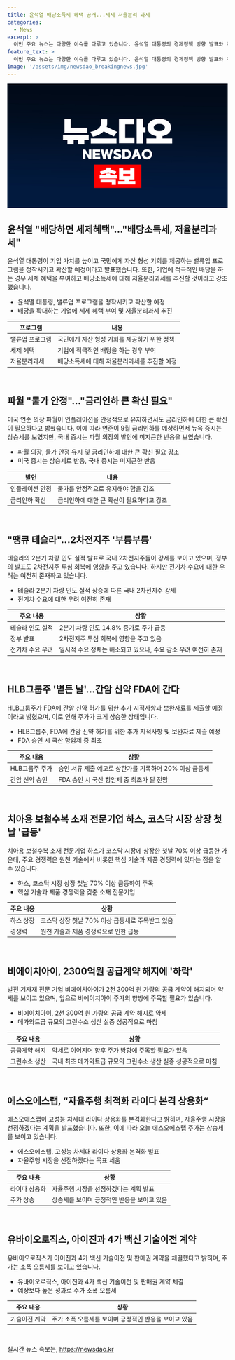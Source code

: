 ```yaml
---
title: 윤석열 배당소득세 혜택 공개...세제 저율분리 과세
categories:
  - News
excerpt: >
  이번 주요 뉴스는 다양한 이슈를 다루고 있습니다. 윤석열 대통령의 경제정책 방향 발표와 제롬 파월 미 연준 의장의 금리인하 발언, 그리고 2차전지주와 HLB그룹주의 소식 등이 주목받고 있습니다. 또한, 하스와 비에이치아이 등의 기업뉴스도 주목할 만한 소식입니다. 이와 관련하여 시장의 동향을 주목할 필요가 있습니다.
feature_text: >
  이번 주요 뉴스는 다양한 이슈를 다루고 있습니다. 윤석열 대통령의 경제정책 방향 발표와 제롬 파월 미 연준 의장의 금리인하 발언, 그리고 2차전지주와 HLB그룹주의 소식 등이 주목받고 있습니다. 또한, 하스와 비에이치아이 등의 기업뉴스도 주목할 만한 소식입니다. 이와 관련하여 시장의 동향을 주목할 필요가 있습니다.
image: '/assets/img/newsdao_breakingnews.jpg'
---
```


<p><img src="/assets/img/newsdao_breakingnews.jpg" alt="ontimetimes 속보" /></p>

<h2 data-ke-size="size26">윤석열 "배당하면 세제혜택"..."배당소득세, 저율분리과세"</h2>

<p data-ke-size="size16">윤석열 대통령이 기업 가치를 높이고 국민에게 자산 형성 기회를 제공하는 밸류업 프로그램을 정착시키고 확산할 예정이라고 발표했습니다. 또한, 기업에 적극적인 배당을 하는 경우 세제 혜택을 부여하고 배당소득세에 대해 저율분리과세를 추진할 것이라고 강조했습니다.</p>

<ul>
<li>윤석열 대통령, 밸류업 프로그램을 정착시키고 확산할 예정</li>
<li>배당을 확대하는 기업에 세제 혜택 부여 및 저율분리과세 추진</li>
</ul>

<table>
<thead>
<tr>
<th>프로그램</th>
<th>내용</th>
</tr>
</thead>
<tbody>
<tr>
<td>밸류업 프로그램</td>
<td>국민에게 자산 형성 기회를 제공하기 위한 정책</td>
</tr>
<tr>
<td>세제 혜택</td>
<td>기업에 적극적인 배당을 하는 경우 부여</td>
</tr>
<tr>
<td>저율분리과세</td>
<td>배당소득세에 대해 저율분리과세를 추진할 예정</td>
</tr>
</tbody>
</table>

<p data-ke-size="size16">&nbsp;</p>

<h2 data-ke-size="size26">파월 "물가 안정"..."금리인하 큰 확신 필요"</h2>

<p data-ke-size="size16">미국 연준 의장 파월이 인플레이션을 안정적으로 유지하면서도 금리인하에 대한 큰 확신이 필요하다고 밝혔습니다. 이에 따라 연준이 9월 금리인하를 예상하면서 뉴욕 증시는 상승세를 보였지만, 국내 증시는 파월 의장의 발언에 미지근한 반응을 보였습니다.</p>

<ul>
<li>파월 의장, 물가 안정 유지 및 금리인하에 대한 큰 확신 필요 강조</li>
<li>미국 증시는 상승세로 반응, 국내 증시는 미지근한 반응</li>
</ul>

<table>
<thead>
<tr>
<th>발언</th>
<th>내용</th>
</tr>
</thead>
<tbody>
<tr>
<td>인플레이션 안정</td>
<td>물가를 안정적으로 유지해야 함을 강조</td>
</tr>
<tr>
<td>금리인하 확신</td>
<td>금리인하에 대한 큰 확신이 필요하다고 강조</td>
</tr>
</tbody>
</table>

<p data-ke-size="size16">&nbsp;</p>

<h2 data-ke-size="size26">"땡큐 테슬라"...2차전지주 '부릉부릉'</h2>

<p data-ke-size="size16">테슬라의 2분기 차량 인도 실적 발표로 국내 2차전지주들이 강세를 보이고 있으며, 정부의 발표도 2차전지주 투심 회복에 영향을 주고 있습니다. 하지만 전기차 수요에 대한 우려는 여전히 존재하고 있습니다.</p>

<ul>
<li>테슬라 2분기 차량 인도 실적 상승에 따른 국내 2차전지주 강세</li>
<li>전기차 수요에 대한 우려 여전히 존재</li>
</ul>

<table>
<thead>
<tr>
<th>주요 내용</th>
<th>상황</th>
</tr>
</thead>
<tbody>
<tr>
<td>테슬라 인도 실적</td>
<td>2분기 차량 인도 14.8% 증가로 주가 급등</td>
</tr>
<tr>
<td>정부 발표</td>
<td>2차전지주 투심 회복에 영향을 주고 있음</td>
</tr>
<tr>
<td>전기차 수요 우려</td>
<td>일시적 수요 정체는 해소되고 있으나, 수요 감소 우려 여전히 존재</td>
</tr>
</tbody>
</table>

<p data-ke-size="size16">&nbsp;</p>

<h2 data-ke-size="size26">HLB그룹주 '볕든 날'...간암 신약 FDA에 간다</h2>

<p data-ke-size="size16">HLB그룹주가 FDA에 간암 신약 허가를 위한 추가 지적사항과 보완자료를 제출할 예정이라고 밝혔으며, 이로 인해 주가가 크게 상승한 상태입니다.</p>

<ul>
<li>HLB그룹주, FDA에 간암 신약 허가를 위한 추가 지적사항 및 보완자료 제출 예정</li>
<li>FDA 승인 시 국산 항암제 중 최초</li>
</ul>

<table>
<thead>
<tr>
<th>주요 내용</th>
<th>상황</th>
</tr>
</thead>
<tbody>
<tr>
<td>HLB그룹주 주가</td>
<td>승인 서류 제출 예고로 상한가를 기록하며 20% 이상 급등세</td>
</tr>
<tr>
<td>간암 신약 승인</td>
<td>FDA 승인 시 국산 항암제 중 최초가 될 전망</td>
</tr>
</tbody>
</table>

<p data-ke-size="size16">&nbsp;</p>

<h2 data-ke-size="size26">치아용 보철수복 소재 전문기업 하스, 코스닥 시장 상장 첫날 '급등'</h2>

<p data-ke-size="size16">치아용 보철수복 소재 전문기업 하스가 코스닥 시장에 상장한 첫날 70% 이상 급등한 가운데, 주요 경쟁력은 원천 기술에서 비롯한 핵심 기술과 제품 경쟁력에 있다는 점을 알 수 있습니다.</p>

<ul>
<li>하스, 코스닥 시장 상장 첫날 70% 이상 급등하여 주목</li>
<li>핵심 기술과 제품 경쟁력을 갖춘 소재 전문기업</li>
</ul>

<table>
<thead>
<tr>
<th>주요 내용</th>
<th>상황</th>
</tr>
</thead>
<tbody>
<tr>
<td>하스 상장</td>
<td>코스닥 상장 첫날 70% 이상 급등세로 주목받고 있음</td>
</tr>
<tr>
<td>경쟁력</td>
<td>원천 기술과 제품 경쟁력으로 인한 급등</td>
</tr>
</tbody>
</table>

<p data-ke-size="size16">&nbsp;</p>

<h2 data-ke-size="size26">비에이치아이, 2300억원 공급계약 해지에 '하락'</h2>

<p data-ke-size="size16">발전 기자재 전문 기업 비에이치아이가 2천 300억 원 가량의 공급 계약이 해지되며 약세를 보이고 있으며, 앞으로 비에이치아이 주가의 향방에 주목할 필요가 있습니다.</p>

<ul>
<li>비에이치아이, 2천 300억 원 가량의 공급 계약 해지로 약세</li>
<li>메가와트급 규모의 그린수소 생산 실증 성공적으로 마침</li>
</ul>

<table>
<thead>
<tr>
<th>주요 내용</th>
<th>상황</th>
</tr>
</thead>
<tbody>
<tr>
<td>공급계약 해지</td>
<td>약세로 이어지며 향후 주가 방향에 주목할 필요가 있음</td>
</tr>
<tr>
<td>그린수소 생산</td>
<td>국내 최초 메가와트급 규모의 그린수소 생산 실증 성공적으로 마침</td>
</tr>
</tbody>
</table>

<p data-ke-size="size16">&nbsp;</p>

<h2 data-ke-size="size26">에스오에스랩, “자율주행 최적화 라이다 본격 상용화“</h2>

<p data-ke-size="size16">에스오에스랩이 고성능 차세대 라이다 상용화를 본격화한다고 밝히며, 자율주행 시장을 선점하겠다는 계획을 발표했습니다. 또한, 이에 따라 오늘 에스오에스랩 주가는 상승세를 보이고 있습니다.</p>

<ul>
<li>에스오에스랩, 고성능 차세대 라이다 상용화 본격화 발표</li>
<li>자율주행 시장을 선점하겠다는 목표 세움</li>
</ul>

<table>
<thead>
<tr>
<th>주요 내용</th>
<th>상황</th>
</tr>
</thead>
<tbody>
<tr>
<td>라이다 상용화</td>
<td>자율주행 시장을 선점하겠다는 계획 발표</td>
</tr>
<tr>
<td>주가 상승</td>
<td>상승세를 보이며 긍정적인 반응을 보이고 있음</td>
</tr>
</tbody>
</table>

<p data-ke-size="size16">&nbsp;</p>

<h2 data-ke-size="size26">유바이오로직스, 아이진과 4가 백신 기술이전 계약</h2>

<p data-ke-size="size16">유바이오로직스가 아이진과 4가 백신 기술이전 및 판매권 계약을 체결했다고 밝히며, 주가는 소폭 오름세를 보이고 있습니다.</p>

<ul>
<li>유바이오로직스, 아이진과 4가 백신 기술이전 및 판매권 계약 체결</li>
<li>예상보다 높은 성과로 주가 소폭 오름세</li>
</ul>

<table>
<thead>
<tr>
<th>주요 내용</th>
<th>상황</th>
</tr>
</thead>
<tbody>
<tr>
<td>기술이전 계약</td>
<td>주가 소폭 오름세를 보이며 긍정적인 반응을 보이고 있음</td>
</tr>
</tbody>
</table>

<p data-ke-size="size16">&nbsp;</p>
실시간 뉴스 속보는, <a href="https://newsdao.kr" rel="dofollow">https://newsdao.kr</a>


